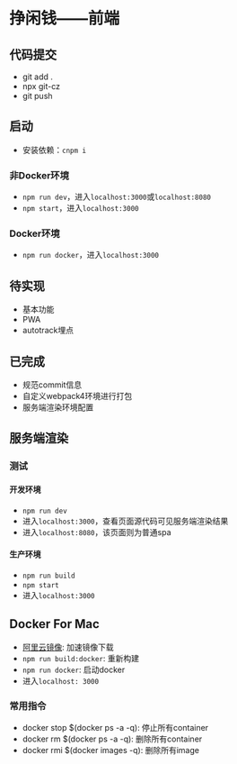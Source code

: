 # 挣闲钱——前端

## 代码提交
- git add .
- npx git-cz
- git push

## 启动
- 安装依赖：`cnpm i`
### 非Docker环境
- `npm run dev`，进入`localhost:3000`或`localhost:8080`
- `npm start`，进入`localhost:3000`
### Docker环境
- `npm run docker`，进入`localhost:3000`

## 待实现
- 基本功能
- PWA
- autotrack埋点

## 已完成
- 规范commit信息
- 自定义webpack4环境进行打包
- 服务端渲染环境配置

## 服务端渲染
### 测试
#### 开发环境
- `npm run dev`
- 进入`localhost:3000`，查看页面源代码可见服务端渲染结果
- 进入`localhost:8080`，该页面则为普通spa
#### 生产环境
- `npm run build`
- `npm start`
- 进入`localhost:3000`

## Docker For Mac
- [阿里云镜像](https://cr.console.aliyun.com/cn-hangzhou/instances/mirrors): 加速镜像下载
- `npm run build:docker`: 重新构建
- `npm run docker`: 启动docker
- 进入`localhost: 3000`

### 常用指令
- docker stop $(docker ps -a -q): 停止所有container
- docker rm $(docker ps -a -q): 删除所有container
- docker rmi $(docker images -q): 删除所有image
